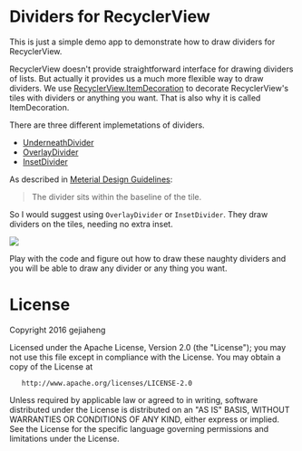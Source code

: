 # Dividers for RecyclerView
This is just a simple demo app to demonstrate how to draw dividers for RecyclerView. 

RecyclerView doesn't provide straightforward interface for drawing dividers of lists. But actually it provides us a much more flexible
way to draw dividers. We use [RecyclerView.ItemDecoration](https://developer.android.com/reference/android/support/v7/widget/RecyclerView.ItemDecoration.html)
to decorate RecyclerView's tiles with dividers or anything you want. That is also why it is called ItemDecoration.

There are three different implemetations of dividers.
- [UnderneathDivider](https://github.com/gejiaheng/Dividers-For-RecyclerView/blob/master/app/src/main/java/com/ge/demo/divider/decorator/UnderneathDivider.java)
- [OverlayDivider](https://github.com/gejiaheng/Dividers-For-RecyclerView/blob/master/app/src/main/java/com/ge/demo/divider/decorator/OverlayDivider.java)
- [InsetDivider](https://github.com/gejiaheng/Dividers-For-RecyclerView/blob/master/app/src/main/java/com/ge/demo/divider/decorator/InsetDivider.java)

As described in [Meterial Design Guidelines](https://material-design.storage.googleapis.com/publish/material_v_8/material_ext_publish/0B_udO5B8pzrzYi1pc290WFRMc1U/components_dividers_specs.png):

> The divider sits within the baseline of the tile.

So I would suggest using `OverlayDivider` or `InsetDivider`. They draw dividers on the tiles, needing no extra inset. 

![](https://material-design.storage.googleapis.com/publish/material_v_8/material_ext_publish/0B_udO5B8pzrzYi1pc290WFRMc1U/components_dividers_specs.png)

Play with the code and figure out how to draw these naughty dividers and you will be able to draw any divider or any thing you want.

# License
   Copyright 2016 gejiaheng

   Licensed under the Apache License, Version 2.0 (the "License");
   you may not use this file except in compliance with the License.
   You may obtain a copy of the License at

       http://www.apache.org/licenses/LICENSE-2.0

   Unless required by applicable law or agreed to in writing, software
   distributed under the License is distributed on an "AS IS" BASIS,
   WITHOUT WARRANTIES OR CONDITIONS OF ANY KIND, either express or implied.
   See the License for the specific language governing permissions and
   limitations under the License.
